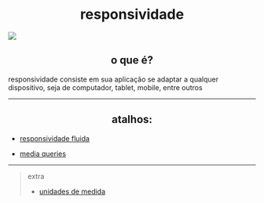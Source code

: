 <h1 align='center'>responsividade</h1>
<img src="https://external-content.duckduckgo.com/iu/?u=http%3A%2F%2Ficons.iconarchive.com%2Ficons%2Fmartz90%2Fhex%2F512%2Fcss-3-icon.png&f=1&nofb=1">

<h2 align='center'>
o que é?
</h2>

responsividade consiste em sua aplicação se adaptar a qualquer dispositivo, seja de computador, tablet, mobile, entre outros

----

<h2 align='center'>
    atalhos:
</h2>

* [responsividade fluida]('./../percentage/README.md)
  
* [media queries]('./../mediaQuery/README.md)

----

>extra <br>
> * [unidades de medida]('./../measurementUnits/README.md)